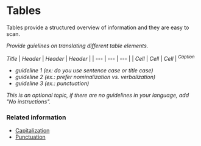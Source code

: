 # Tables

Tables provide a structured overview of information and they are easy to scan.

*Provide guielines on translating different table elements.*

*Title*
| *Header* | *Header* | *Header* |
| --- | --- | --- |
| *Cell* | *Cell* | *Cell* |
<sup>*Caption*</sup>

* *guideline 1 (ex: do you use sentence case or title case)*
* *guideline 2 (ex.: prefer nominalization vs. verbalization)*
* *guideline 3 (ex.: punctuation)*

*This is an optional topic, if there are no guidelines in your language, add "No instructions".*

### Related information

* [Capitalization](capitalization.md)
* [Punctuation](punctuation.md)
